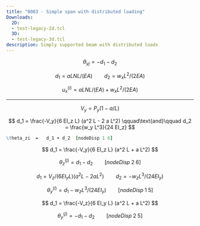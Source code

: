 ```yaml
---
title: "0003 - Simple span with distributed loading"
Downloads:
  2D:
  - test-legacy-2d.tcl
  3D:
  - test-legacy-3d.tcl
description: Simply supported beam with distributed loads
---
```



$$
\theta_{yj} = -d_1 - d_2
$$

$$
d_1 =  a L  N L / (EA)
\qquad
d_2 =  w_x  L^2 /(2EA)
$$

$$
u^{(i)}_x = a L  N L / (EA) + w_x  L^2 /(2EA)
$$

----

$$
V_y = P_y (1-a/L)
$$

$$
d_1 =  \frac{-V_y}{6 EI_z L} (a^2 L - 2 a L^2)
\qquad\text{and}\qquad
d_2 = \frac{w_y L^3}{24 EI_z}
$$


```tcl
\theta_zi  =   d_1 + d_2  [nodeDisp 1 6]
```


$$
d_1  =  \frac{-V_y}{6 EI_z L} (a^2 L + a L^2)
$$


$$
\theta_z^{(j)}  =   d_1 - d_2 
\qquad
[nodeDisp\; 2\; 6]
$$

$$
d_1  =  V_z/(6 EI_y L) (a^2 L - 2 a L^2)
\qquad
d_2  =  -w_z L^3/(24 EI_y)
$$

$$
\theta_{y}^{(i)}  =  d_1 -w_z L^3/(24 EI_y)
\qquad
[nodeDisp \; 1 \;  5]
$$

$$
d_1  =  \frac{-V_z}{6 EI_y L} (a^2 L + a L^2)
$$

$$
\theta_y^{(j)}  =  -d_1 - d_2 
\qquad
[nodeDisp\; 2\; 5]
$$
